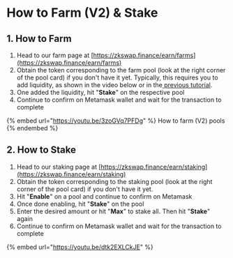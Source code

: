 # How to Farm (V2) & Stake

## 1. How to Farm

1. Head to our farm page at [https://zkswap.finance/earn/farms](https://zkswap.finance/earn/farms)
2. Obtain the token corresponding to the farm pool (look at the right corner of the pool card) if you don't have it yet. Typically, this requires you to add liquidity, as shown in the video below or in the[ previous tutorial](how-to-swap.md).
3. One added the liquidity, hit "**Stake**" on the respective pool
4. Continue to confirm on Metamask wallet and wait for the transaction to complete

{% embed url="https://youtu.be/3zoGVq7PFDg" %}
How to farm (V2) pools
{% endembed %}

## 2. How to Stake

1. Head to our staking page at [https://zkswap.finance/earn/staking](https://zkswap.finance/earn/staking)
2. Obtain the token corresponding to the staking pool (look at the right corner of the pool card) if you don't have it yet.
3. Hit "**Enable**" on a pool and continue to confirm on Metamask
4. Once done enabling, hit "**Stake**" on the pool
5. Enter the desired amount or hit "**Max**" to stake all. Then hit "**Stake**" again
6. Continue to confirm on Metamask wallet and wait for the transaction to complete

{% embed url="https://youtu.be/dtk2EXLCkJE" %}
